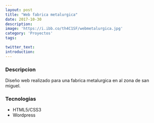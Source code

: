 ```yaml
---
layout: post
title: "Web fabrica metalurgica"
date: 2017-10-30
description: 
image: 'https://i.ibb.co/th4C1SF/webmetalurgica.jpg'
category: 'Proyectos'
tags:

twitter_text: 
introduction: 
---
```



### Descripcion
Diseño web realizado para una fabrica metalurgica en al zona de san miguel.

### Tecnologias

* HTML5/CSS3
* Wordpress

